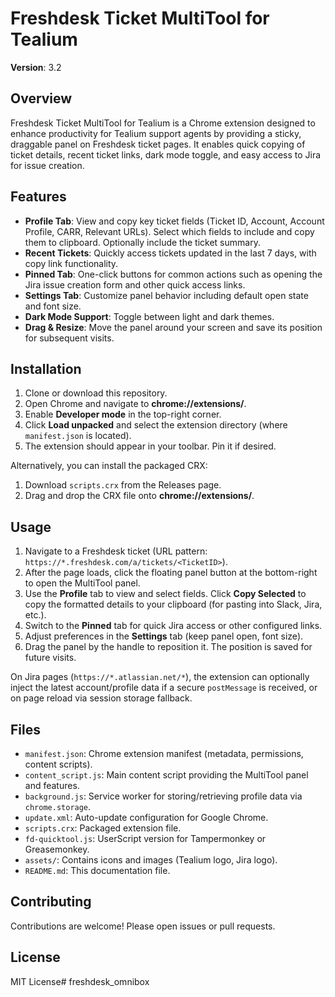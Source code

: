 # Freshdesk Ticket MultiTool for Tealium

**Version**: 3.2

## Overview

Freshdesk Ticket MultiTool for Tealium is a Chrome extension designed to enhance productivity for Tealium support agents by providing a sticky, draggable panel on Freshdesk ticket pages. It enables quick copying of ticket details, recent ticket links, dark mode toggle, and easy access to Jira for issue creation.

## Features

- **Profile Tab**: View and copy key ticket fields (Ticket ID, Account, Account Profile, CARR, Relevant URLs). Select which fields to include and copy them to clipboard. Optionally include the ticket summary.
- **Recent Tickets**: Quickly access tickets updated in the last 7 days, with copy link functionality.
- **Pinned Tab**: One-click buttons for common actions such as opening the Jira issue creation form and other quick access links.
- **Settings Tab**: Customize panel behavior including default open state and font size.
- **Dark Mode Support**: Toggle between light and dark themes.
- **Drag & Resize**: Move the panel around your screen and save its position for subsequent visits.

## Installation

1. Clone or download this repository.
2. Open Chrome and navigate to **chrome://extensions/**.
3. Enable **Developer mode** in the top-right corner.
4. Click **Load unpacked** and select the extension directory (where `manifest.json` is located).
5. The extension should appear in your toolbar. Pin it if desired.

Alternatively, you can install the packaged CRX:

1. Download `scripts.crx` from the Releases page.
2. Drag and drop the CRX file onto **chrome://extensions/**.

## Usage

1. Navigate to a Freshdesk ticket (URL pattern: `https://*.freshdesk.com/a/tickets/<TicketID>`).
2. After the page loads, click the floating panel button at the bottom-right to open the MultiTool panel.
3. Use the **Profile** tab to view and select fields. Click **Copy Selected** to copy the formatted details to your clipboard (for pasting into Slack, Jira, etc.).
4. Switch to the **Pinned** tab for quick Jira access or other configured links.
5. Adjust preferences in the **Settings** tab (keep panel open, font size).
6. Drag the panel by the handle to reposition it. The position is saved for future visits.

On Jira pages (`https://*.atlassian.net/*`), the extension can optionally inject the latest account/profile data if a secure `postMessage` is received, or on page reload via session storage fallback.

## Files

- `manifest.json`: Chrome extension manifest (metadata, permissions, content scripts).
- `content_script.js`: Main content script providing the MultiTool panel and features.
- `background.js`: Service worker for storing/retrieving profile data via `chrome.storage`.
- `update.xml`: Auto-update configuration for Google Chrome.
- `scripts.crx`: Packaged extension file.
- `fd-quicktool.js`: UserScript version for Tampermonkey or Greasemonkey.
- `assets/`: Contains icons and images (Tealium logo, Jira logo).
- `README.md`: This documentation file.

## Contributing

Contributions are welcome! Please open issues or pull requests.

## License

MIT License#   f r e s h d e s k _ o m n i b o x  
 